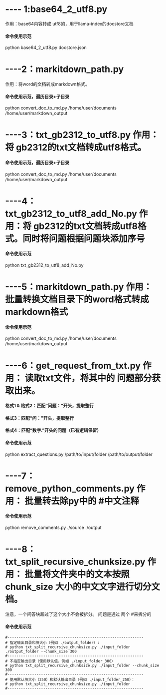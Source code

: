 # ---- 1:base64_2_utf8.py  
作用：base64内容转成 utf8的，用于llama-index的docstore文档
#### 命令使用示范
python base64_2_utf8.py docstore.json


# ----2：markitdown_path.py   
作用：将word的文档转成markdown格式。
####  命令使用示范，遍历目录+子目录
python convert_doc_to_md.py /home/user/documents /home/user/markdown_output


# ----3：txt_gb2312_to_utf8.py   作用：将 gb2312的txt文档转成utf8格式。
####  命令使用示范，遍历目录+子目录
python convert_doc_to_md.py /home/user/documents /home/user/markdown_output


# ----4：txt_gb2312_to_utf8_add_No.py 作用：将 gb2312的txt文档转成utf8格式。同时将问题根据问题块添加序号
####  命令使用示范
python txt_gb2312_to_utf8_add_No.py 


# ----5：markitdown_path.py  作用： 批量转换文档目录下的word格式转成 markdown格式
####  命令使用示范
 python convert_doc_to_md.py /home/user/documents /home/user/markdown_output
 
# ----6：get_request_from_txt.py 作用： 读取txt文件，将其中的 问题部分获取出来。
####  格式1 & 格式2：匹配“问题：”开头，提取整行
####  格式3：匹配“问：”开头，提取整行
####  格式4：匹配“数字.”开头的问题（已有逻辑保留）

####  命令使用示范
python extract_questions.py /path/to/input/folder /path/to/output/folder

# ----7：remove_python_comments.py 作用： 批量转去除py中的 #中文注释
####  命令使用示范
python remove_comments.py ./source ./output

# ----8： txt_split_recursive_chunksize.py 作用： 批量将文件夹中的文本按照 chunk_size 大小的中文文字进行切分文档。
注意，一个问答块超过了这个大小不会被拆分。 问题是通过 两个 #来拆分的
####  命令使用示范
    #-------------------------------------------------------------
    # 指定输出目录和块大小（例如 ./output_folder）:
    # python txt_split_recursive_chunksize.py ./input_folder ./output_folder --chunk_size 300
    #-------------------------------------------------------------
    # 不指定输出目录（使用默认值，例如 ./input_folder_300）
    # python txt_split_recursive_chunksize.py ./input_folder --chunk_size 300
    #-------------------------------------------------------------
    # 使用默认块大小（250）和默认输出目录（例如 ./input_folder_250）：
    # python txt_split_recursive_chunksize.py ./input_folder
    #-------------------------------------------------------------


